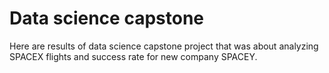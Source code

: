 # Data science capstone

Here are results of data science capstone project that was about analyzing SPACEX flights and success rate for new company SPACEY. 
